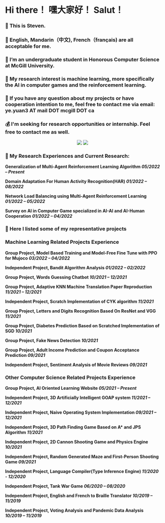 # Hi there！ 嘿大家好！ Salut！
### 👋 This is Steven.
### 💬 English, Mandarin（中文), French（français) are all acceptable for me.
### 🔭 I’m an undergraduate student in Honorous Computer Science at McGill University. 
### 🧐 My research interest is machine learning, more specifically the AI in computer games and the reinforcement learning. 
### 📧 If you have any question about my projects or have cooperation intention to me, feel free to contact me via email: ye.yuan3 AT mail DOT mcgill DOT ca
### 💰 I'm seeking for research opportunities or internship. Feel free to contact me as well.

<p align = "center">
  <img src = "https://github-readme-stats.vercel.app/api?username=StevenYuan666&hide_rank=true&line_height=20&count_private=true&theme=swift&show_icons=true">
  <img src = "https://github-readme-stats.vercel.app/api/top-langs/?username=StevenYuan666&layout=compact&theme=swift">
</p>

### 🧐 My Research Experiences and Current Research:
**Generalization of Multi-Agent Reinforcement Learning Algorithm _05/2022 – Present_**

**Domain Adaptation For Human Activity Recognition(HAR) _01/2022 – 08/2022_**

**Network Load Balancing using Multi-Agent Reinforcement Learning _01/2022 – 05/2022_**

**Survey on AI in Computer Game specialized in AI-AI and AI-Human Cooperation _01/2022 – 04/2022_**

### 👀 Here I listed some of my representative projects
### Machine Learning Related Projects Experience
**Group Project, Model Based Training and Model-Free Fine Tune with PPO for Mujoco _03/2022 – 04/2022_**

**Independent Project, Bandit Algorithm Analysis _01/2022 – 02/2022_**

**Group Project, Words Guessing Chatbot _10/2021 – 12/2021_**

**Group Project, Adaptive KNN Machine Translation Paper Reproduction _11/2021 – 12/2021_** 

**Independent Project, Scratch Implementation of CYK algorithm _11/2021_** 

**Group Project, Letters and Digits Recognition Based On ResNet and VGG _11/2021_** 

**Group Project, Diabetes Prediction Based on Scratched Implementation of SGD _10/2021_**

**Group Project, Fake News Detection _10/2021_** 

**Group Project, Adult Income Prediction and Coupon Acceptance Prediction _09/2021_** 

**Independent Project, Sentiment Analysis of Movie Reviews _09/2021_** 

### Other Computer Science Related Projects Experience
**Group Project, AI Oriented Learning Website _05/2021 – Present_**

**Independent Project, 3D Artificially Intelligent GOAP system _11/2021 – 12/2021_**

**Independent Project, Naive Operating System Implementation  _09/2021 – 12/2021_**

**Independent Project, 3D Path Finding Game Based on A\* and JPS Algorithm _11/2021_**

**Independent Project, 2D Cannon Shooting Game and Physics Engine _10/2021_**

**Independent Project, Random Generated Maze and First-Person Shooting Game _09/2021_**

**Independent Project, Language Compiler(Type Inference Engine) _11/2020 - 12/2020_**

**Independent Project, Tank War Game _06/2020 – 08/2020_** 

**Independent Project, English and French to Braille Translator _10/2019 – 11/2019_**

**Independent Project, Voting Analysis and Pandemic Data Analysis _10/2019 – 11/2019_**

